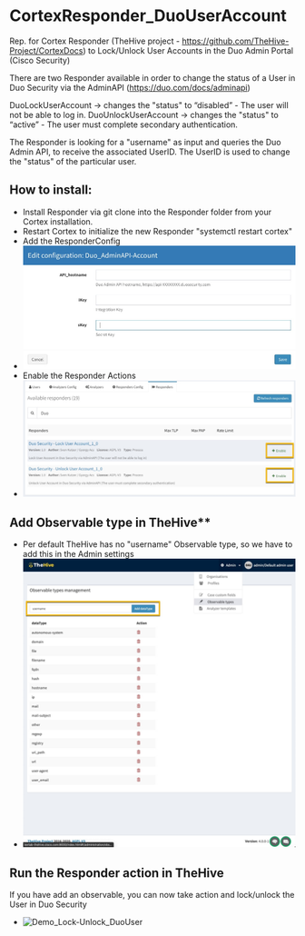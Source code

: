 # CortexResponder_DuoUserAccount
Rep. for Cortex Responder (TheHive project - https://github.com/TheHive-Project/CortexDocs)
to Lock/Unlock User Accounts in the Duo Admin Portal (Cisco Security)


There are two Responder available in order to change the status of a User in Duo Security via the AdminAPI (https://duo.com/docs/adminapi)

DuoLockUserAccount -> changes the "status" to “disabled” - The user will not be able to log in.
DuoUnlockUserAccount ->  changes the "status" to “active” - The user must complete secondary authentication.

The Responder is looking for a "username" as input and queries the Duo Admin API, to receive the associated UserID.
The UserID is used to change the "status" of the particular user.

## How to install:
  * Install Responder via git clone into the Responder folder from your Cortex installation.
  * Restart Cortex to initialize the new Responder "systemctl restart cortex"
  * Add the ResponderConfig 
  * ![ResponderConfig](/ResponderConfig.jpg)
  * Enable the Responder Actions
  * ![Responders](/Responders.jpg)
 
## Add Observable type in TheHive**
  * Per default TheHive has no "username" Observable type, so we have to add this in the Admin settings
  * ![AddObservableType](/AddObservableType.jpg)

## Run the Responder action in TheHive

If you have add an observable, you can now take action and lock/unlock the User in Duo Security
 * ![Demo_Lock-Unlock_DuoUser](/Demo_Lock-Unlock_DuoUser.gif)
